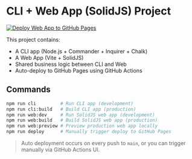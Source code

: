 # CLI + Web App (SolidJS) Project

[![Deploy Web App to GitHub Pages](https://github.com/yourusername/cli-web-solidjs/actions/workflows/deploy.yml/badge.svg)](https://github.com/yourusername/cli-web-solidjs/actions/workflows/deploy.yml)

This project contains:
- A CLI app (Node.js + Commander + Inquirer + Chalk)
- A Web App (Vite + SolidJS)
- Shared business logic between CLI and Web
- Auto-deploy to GitHub Pages using GitHub Actions

## Commands
```bash
npm run cli         # Run CLI app (development)
npm run cli:build   # Build CLI app (production)
npm run web:dev     # Run SolidJS web app (development)
npm run web:build   # Build SolidJS web app (production)
npm run web:preview # Preview production web app locally
npm run deploy      # Manually trigger deploy to GitHub Pages
```

> Auto deployment occurs on every push to `main`, or you can trigger manually via GitHub Actions UI.
